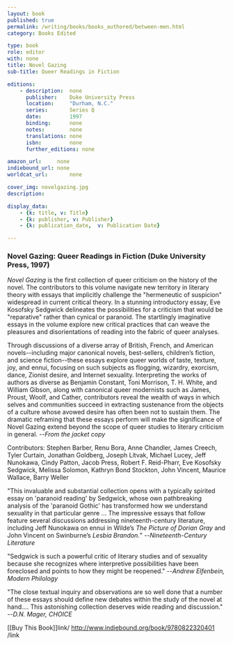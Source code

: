 ```yaml
---
layout: book
published: true
permalink: /writing/books/books_authored/between-men.html
category: Books Edited

type: book
role: editor
with: none
title: Novel Gazing
sub-title: Queer Readings in Fiction

editions:
    - description:  none
      publisher:    Duke University Press
      location:     "Durham, N.C."
      series:       Series Q
      date:         1997
      binding:      none
      notes:        none
      translations: none
      isbn: 		none
      further_editions: none

amazon_url:		none
indiebound_url:	none
worldcat_url:		none

cover_img: novelgazing.jpg
description:

display_data:
    - {k: title, v: Title}
    - {k: publisher, v: Publisher}
    - {k: publication_date,  v: Publication Date}

---
```


### Novel Gazing: Queer Readings in Fiction (Duke University Press, 1997)

<i>Novel Gazing</i> is the first collection of queer criticism on the history of the novel. The contributors to this volume navigate new territory in literary theory with essays that implicitly challenge the "hermeneutic of suspicion" widespread in current critical theory. In a stunning introductory essay, Eve Kosofsky Sedgwick delineates the possibilities for a criticism that would be "reparative" rather than cynical or paranoid. The startlingly imaginative essays in the volume explore new critical practices that can weave the pleasures and disorientations of reading into the fabric of queer analyses.

Through discussions of a diverse array of British, French, and American novels--including major canonical novels, best-sellers, children’s fiction, and science fiction--these essays explore queer worlds of taste, texture, joy, and ennui, focusing on such subjects as flogging, wizardry, exorcism, dance, Zionist desire, and Internet sexuality. Interpreting the works of authors as diverse as Benjamin Constant, Toni Morrison, T. H. White, and William Gibson, along with canonical queer modernists such as James, Proust, Woolf, and Cather, contributors reveal the wealth of ways in which selves and communities succeed in extracting sustenance from the objects of a culture whose avowed desire has often been not to sustain them. The dramatic reframing that these essays perform will make the significance of Novel Gazing extend beyond the scope of queer studies to literary criticism in general. --<i>From the jacket copy</i>

Contributors: Stephen Barber, Renu Bora, Anne Chandler, James Creech, Tyler Curtain, Jonathan Goldberg, Joseph Litvak, Michael Lucey, Jeff Nunokawa, Cindy Patton, Jacob Press, Robert F. Reid-Pharr, Eve Kosofsky Sedgwick, Melissa Solomon, Kathryn Bond Stockton, John Vincent, Maurice Wallace, Barry Weller

"This invaluable and substantial collection opens with a typically spirited essay on 'paranoid reading' by Sedgwick, whose own pathbreaking analysis of the 'paranoid Gothic' has transformed how we understand sexuality in that particular genre ... The impressive essays that follow feature several discussions addressing nineteenth-century literature, including Jeff Nunokawa on ennui in Wilde’s <i>The Picture of Dorian Gray</i> and John Vincent on Swinburne’s <i>Lesbia Brandon.</i>" --<i>Nineteenth-Century Literature</i>

"Sedgwick is such a powerful critic of literary studies and of sexuality because she recognizes where interpretive possibilities have been foreclosed and points to how they might be reopened." --<i>Andrew Elfenbein, Modern Philology</i>

"The close textual inquiry and observations are so well done that a number of these essays should define new debates within the study of the novel at hand.... This astonishing collection deserves wide reading and discussion." --<i>D.N. Mager, CHOICE</i>

[[Buy This Book]]link/ http://www.indiebound.org/book/9780822320401 /link
